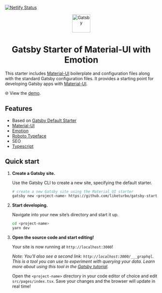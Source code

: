 [![Netlify Status](https://api.netlify.com/api/v1/badges/4e685fe2-3bd0-4568-bb8a-bd6b4093d214/deploy-status)](https://app.netlify.com/sites/gatsby-starter-material-emotion/deploys)

<p align="center">
  <a href="https://www.gatsbyjs.org">
    <img alt="Gatsby" src="https://www.gatsbyjs.org/monogram.svg" width="60" />
  </a>
</p>

<h1 align="center">
  Gatsby Starter of Material-UI with Emotion
</h1>

This starter includes [Material-UI](https://material-ui.com) boilerplate and configuration files along with the standard Gatsby configuration files. It provides a starting point for developing Gatsby apps with [Material-UI](https://material-ui.com).

🌐 View the [demo](https://gatsby-starter-material-emotion.netlify.com).

## Features

- Based on [Gatsby Default Starter](https://github.com/gatsbyjs/gatsby-starter-default)
- [Material-UI](https://material-ui.com)
- [Emotion](https://emotion.sh)
- [Roboto Typeface](https://fonts.google.com/specimen/Roboto)
- SEO
- [Typescript](https://www.typescriptlang.org)

## Quick start

1.  **Create a Gatsby site.**

    Use the Gatsby CLI to create a new site, specifying the default starter.

    ```sh
    # create a new Gatsby site using the Material UI starter
    gatsby new <project-name> https://github.com/liketurbo/gatsby-starter-material-emotion
    ```

2.  **Start developing.**

    Navigate into your new site’s directory and start it up.

    ```sh
    cd <project-name>
    yarn dev
    ```

3.  **Open the source code and start editing!**

    Your site is now running at `http://localhost:3000`!

    _Note: You'll also see a second link: _`http://localhost:3000/___graphql`_. This is a tool you can use to experiment with querying your data. Learn more about using this tool in the [Gatsby tutorial](https://www.gatsbyjs.org/tutorial/part-five/#introducing-graphiql)._

    Open the `<project-name>` directory in your code editor of choice and edit `src/pages/index.tsx`. Save your changes and the browser will update in real time!
